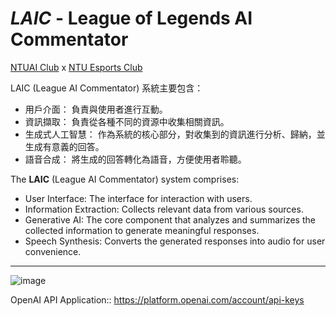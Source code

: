 # *LAIC* - League of Legends AI Commentator
[NTUAI Club](https://ntuai.club) x [NTU Esports Club](https://www.facebook.com/ntuesports)


LAIC (League AI Commentator) 系統主要包含：

- 用戶介面： 負責與使用者進行互動。
- 資訊擷取： 負責從各種不同的資源中收集相關資訊。
- 生成式人工智慧： 作為系統的核心部分，對收集到的資訊進行分析、歸納，並生成有意義的回答。
- 語音合成： 將生成的回答轉化為語音，方便使用者聆聽。

The **LAIC** (League AI Commentator) system comprises:

- User Interface: The interface for interaction with users.
- Information Extraction: Collects relevant data from various sources.
- Generative AI: The core component that analyzes and summarizes the collected information to generate meaningful responses.
- Speech Synthesis: Converts the generated responses into audio for user convenience.



_ _ _
![image](https://github.com/NTUAI/LAIC/assets/41275553/5a122a67-7bb7-44a6-beb4-a13c569427ea)




OpenAI API Application::
https://platform.openai.com/account/api-keys
